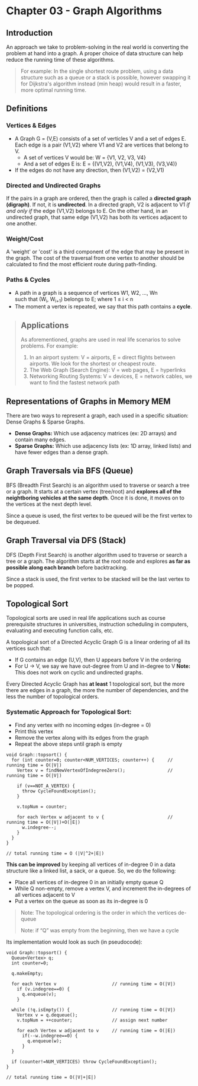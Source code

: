 # Chapter 03 - Graph Algorithms

## Introduction
An approach we take to problem-solving in the real world is converting the 
problem at hand into a graph. A proper choice of data structure can help reduce the 
running time of these algorithms.
> For example: In the single shortest route problem, using a data structure
> such as a queue or a stack is possible, however swapping it for Dijkstra's
> algorithm instead (min heap) would result in a faster, more optimal running
> time.


## Definitions
### Vertices & Edges
- A Graph G = (V,E) consists of a set of verticles V and a set of edges E.
  Each edge is a pair (V1,V2) where V1 and V2 are vertices that belong to V.
  - A set of vertices V would be: W = {V1, V2, V3, V4}
  - And a set of edges E is: E = {(V1,V2), (V1,V4), (V1,V3), (V3,V4)}
- If the edges do not have any direction, then (V1,V2) = (V2,V1)

### Directed and Undirected Graphs
If the pairs in a graph are ordered, then the graph is called a **directed
graph (digraph)**. If not, it is **undirected**. In a directed graph, V2 is
adjacent to V1 _if and only if_ the edge (V1,V2) belongs to E. On the other
hand, in an undirected graph, that same edge (V1,V2) has both its vertices
adjacent to one another.

### Weight/Cost
A 'weight' or 'cost' is a third component of the edge that may be present
in the graph. The cost of the traversal from one vertex to another should
be calculated to find the most efficient route during path-finding.

### Paths & Cycles
- A path in a graph is a sequence of vertices W1, W2, …, Wn  										
such that (W<sub>i</sub>, W<sub>i+1</sub>) belongs to E; where 1 ≤ i < n
- The moment a vertex is repeated, we say that this path contains a **cycle**.

> ## Applications
> As aforementioned, graphs are used in real life scenarios to solve problems.
> For example:
> 1. In an airport system: V = airports, E = direct flights
>    between airports. We look for the shortest or cheapest route.
> 2. The Web Graph (Search Engine): V = web pages, E = hyperlinks
> 3. Networking Routing Systems: V = devices, E = network cables, we want
>    to find the fastest network path

## Representations of Graphs in Memory MEM
There are two ways to represent a graph, each used in a specific situation:
Dense Graphs & Sparse Graphs.
   - **Dense Graphs:** Which use adjacency matrices (ex: 2D arrays) and contain many edges.
   - **Sparse Graphs:** Which use adjacency lists (ex: 1D array, linked lists) and have fewer 
   edges than a dense graph.

## Graph Traversals via BFS (Queue)
BFS (Breadth First Search) is an algorithm used to traverse or search a tree
or a graph. It starts at a certain vertex (tree/root) and **explores all of the
neightboring vehicles at the same depth**. Once it is done, it moves on to the
vertices at the next depth level.

Since a queue is used, the first vertex to be queued will be the first vertex
to be dequeued.

## Graph Traversal via DFS (Stack)
DFS (Depth First Search) is another algorithm used to traverse or search a tree
or a graph. The algorithm starts at the root node and explores **as far as 
possible along each branch** before backtracking.

Since a stack is used, the first vertex to be stacked will be the last vertex
to be popped.

## Topological Sort
Topological sorts are used in real life applications such as course prerequisite structures in universities, instruction scheduling in computers, evaluating and executing function calls, etc.

A topological sort of a Directed Acyclic Graph G is a linear ordering of all its vertices such that: 
* If G contains an edge (U,V), then U appears before V in the ordering
* For U -> V, we say we have out-degree from U and in-degree to V
**Note:** This does not work on cyclic and undirected graphs.

Every Directed Acyclic Graph has **at least** 1 topological sort, but the more there are edges in a graph, the more the number of dependencies, and the less the number of topological orders.

### Systematic Approach for Topological Sort:
- Find any vertex with no incoming edges (in-degree = 0)
- Print this vertex
- Remove the vertex along with its edges from the graph
- Repeat the above steps until graph is empty
```
void Graph::topsort() { 
  for (int counter=0; counter<NUM_VERTICES; counter++) {     // running time = O(|V|)
    Vertex v = findNewVertexOfIndegreeZero();                // running time = O(|V|)

    if (v==NOT_A_VERTEX) {
      throw CycleFoundException();
    }

    v.topNum = counter;

    for each Vertex w adjacent to v {                        // running time = O(|V|)+O(|E|)
      w.indegree--;
    }
  }
}

// total running time = O (|V|^2+|E|)         
```

**This can be improved** by keeping all vertices of in-degree 0 in a data structure like a linked list, a sack, or a queue. So, we do the following:
* Place all vertices of in-degree 0 in an initially empty queue Q
* While Q non-empty, remove a vertex V, and increment the in-degrees of all vertices adjacent to V
* Put a vertex on the queue as soon as its in-degree is 0
> Note: The topological ordering is the order in which the vertices de-queue
> 
> Note: if “Q” was empty from the beginning, then we have a cycle

Its implementation would look as such (in pseudocode):
```
void Graph::topsort() {
  Queue<Vertex> q;
  int counter=0;

  q.makeEmpty;

  for each Vertex v                     // running time = O(|V|)
    if (v.indegree==0) {
      q.enqueue(v);
    }

  while (!q.isEmpty()) {                // running time = O(|V|)
    Vertex v = q.dequeue();
    v.topNum = ++counter;               // assign next number

    for each Vertex w adjacent to v     // running time = O(|E|)
      if(--w.indegree==0) {
        q.enqueue(w);
      }
  }

  if (counter!=NUM_VERTICES) throw CycleFoundException();
}

// total running time = O(|V|+|E|)
```
